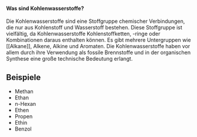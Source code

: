 #### Was sind Kohlenwasserstoffe?
Die Kohlenwasserstoffe sind eine Stoffgruppe chemischer Verbindungen, die nur aus Kohlenstoff und Wasserstoff bestehen. Diese Stoffgruppe ist vielfältig, da Kohlenwasserstoffe Kohlenstoffketten, -ringe oder Kombinationen daraus enthalten können. Es gibt mehrere Untergruppen wie [[Alkane]], Alkene, Alkine und Aromaten. Die Kohlenwasserstoffe haben vor allem durch ihre Verwendung als fossile Brennstoffe und in der organischen Synthese eine große technische Bedeutung erlangt.
## Beispiele 

- Methan
- Ethan
- n-Hexan
- Ethen
- Propen
- Ethin
- Benzol 